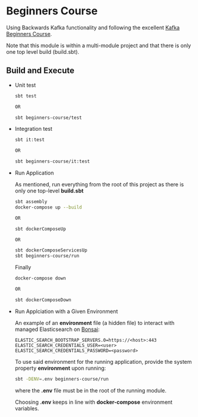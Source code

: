 # Beginners Course

Using Backwards Kafka functionality and following the excellent [Kafka Beginners Course](https://www.udemy.com/apache-kafka/learn/v4/overview).

Note that this module is within a multi-module project and that there is only one top level build (build.sbt).

## Build and Execute

- Unit test
    
  ```bash
  sbt test

  OR

  sbt beginners-course/test
  ```
    
- Integration test
    
  ```bash
  sbt it:test

  OR

  sbt beginners-course/it:test
  ```
    
- Run Application

  As mentioned, run everything from the root of this project as there is only one top-level **build.sbt**
    
  ```bash
  sbt assembly
  docker-compose up --build

  OR

  sbt dockerComposeUp

  OR

  sbt dockerComposeServicesUp
  sbt beginners-course/run
  ```
  
  Finally
  
  ```bash
  docker-compose down

  OR

  sbt dockerComposeDown
  ```
  
- Run Applciation with a Given Environment

  An example of an **environment** file (a hidden file) to interact with managed Elasticsearch on [Bonsai](https://bonsai.io):
  
  ```properties
  ELASTIC_SEARCH_BOOTSTRAP_SERVERS.0=https://<host>:443
  ELASTIC_SEARCH_CREDENTIALS_USER=<user>
  ELASTIC_SEARCH_CREDENTIALS_PASSWORD=<password>
  ```
  
  To use said environment for the running application, provide the system property **environment** upon running:
  
  ```bash
  sbt -DENV=.env beginners-course/run
  ```
  
  where the **.env** file must be in the root of the running module.
 
  Choosing **.env** keeps in line with **docker-compose** environment variables.